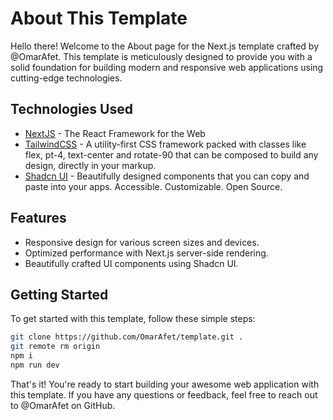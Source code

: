 # About This Template

Hello there! Welcome to the About page for the Next.js template crafted by @OmarAfet. This template is meticulously designed to provide you with a solid foundation for building modern and responsive web applications using cutting-edge technologies.

## Technologies Used

- [NextJS](https://nextjs.org/) - The React Framework for the Web
- [TailwindCSS](https://tailwindcss.com/) - A utility-first CSS framework packed with classes like flex, pt-4, text-center and rotate-90 that can be composed to build any design, directly in your markup.
- [Shadcn UI](https://ui.shadcn.com/) - Beautifully designed components that you can copy and paste into your apps. Accessible. Customizable. Open Source.

## Features

- Responsive design for various screen sizes and devices.
- Optimized performance with Next.js server-side rendering.
- Beautifully crafted UI components using Shadcn UI.

## Getting Started

To get started with this template, follow these simple steps:

```bash
git clone https://github.com/OmarAfet/template.git .
git remote rm origin
npm i
npm run dev
```

That's it! You're ready to start building your awesome web application with this template. If you have any questions or feedback, feel free to reach out to @OmarAfet on GitHub.
